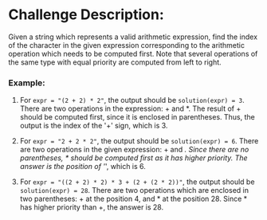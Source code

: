 # Challenge Description:

Given a string which represents a valid arithmetic expression, find the index of the character in the given expression corresponding to the arithmetic operation which needs to be computed first. Note that several operations of the same type with equal priority are computed from left to right.

### Example:

1. For ``expr = "(2 + 2) * 2"``, the output should be ``solution(expr) = 3``. There are two operations in the expression: + and *. The result of + should be computed first, since it is enclosed in parentheses. Thus, the output is the index of the '+' sign, which is 3.

2. For ``expr = "2 + 2 * 2"``, the output should be ``solution(expr) = 6``. There are two operations in the given expression: + and *. Since there are no parentheses, * should be computed first as it has higher priority. The answer is the position of '*', which is 6.

3. For ``expr = "((2 + 2) * 2) * 3 + (2 + (2 * 2))"``, the output should be ``solution(expr) = 28``. There are two operations which are enclosed in two parentheses: + at the position 4, and * at the position 28. Since * has higher priority than +, the answer is 28.